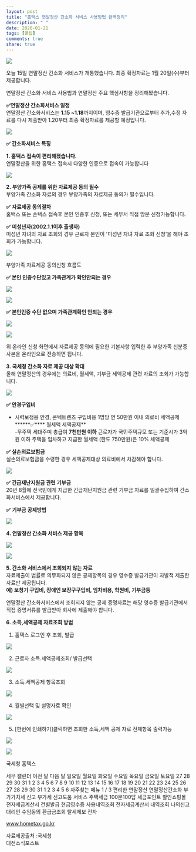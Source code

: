 ```yaml
---
layout: post
title: "홈택스 연말정산 간소화 서비스 사용방법 완벽정리"
description: " "
date: 2020-01-21
tags: [꿀팁]
comments: true
share: true
---
```


![](https://post-phinf.pstatic.net/MjAyMTAxMTRfMjI5/MDAxNjEwNjI1ODE5OTEw.wizJLpJAAv2lxchfNl_k8U1NLqplTlBvMW8xqP_hvVMg.X6H0t-PsE8LLzRMg2sxNZTJUpx5MKS62C7yOj9L1Qhcg.PNG/%EC%97%B0%EB%A7%90%EC%A0%95%EC%82%B0_001.png?type=w1200)

오늘 15일 연말정산 간소화 서비스가 개통했습니다. 최종 확정자료는 1월 20일(수)부터 제공합니다.  
  
연말정산 간소화 서비스 사용법과 연말정산 주요 핵심사항을 정리해봤습니다.  
  
**✅연말정산 간소화서비스 일정**  
연말정산 간소화서비스는 **1.15 ~1.18**까지이며, 영수증 발급기관으로부터 추가,수정 자료를 다시 제출받아 1.20부터 최종 확정자료를 제공할 예정입니다.  

![](https://post-phinf.pstatic.net/MjAyMTAxMTRfOSAg/MDAxNjEwNjIzMjg1MDg5.qWY2AhQUqEwLlj6rqkx0lkv1rwziUfr2IcYzeusky5Ig.CnOLC8JbVoOEF-AUHn1Wpg0_zmQXITM68-nx3yIAmIUg.PNG/20210114_202118.png?type=w1200)

  
**✅ 간소화서비스 특징**  
  
**1. 홈택스 접속이 편리해졌습니다.**  
연말정산을 위한 홈택스 접속시 다양한 인증으로 접속이 가능합니다  

![](https://post-phinf.pstatic.net/MjAyMTAxMTRfMTgy/MDAxNjEwNjE4Nzk2MDA5.xaFqh4NTOOzBi8YjlL5YeR013twXeUkNsKQaO0HGDOUg.pH5CVjKHY8w6Ka_VvRQJDs376VpGZkzwbhpQkpKTk0Eg.PNG/20210114_190607.png?type=w1200)

  
**2. 부양가족 공제를 위한 자료제공 동의 필수**  
부양가족 간소화 자료의 경우 부양가족의 자료제공 동의가 필수입니다.  
  
**✅** **자료제공 동의절차**  
홈택스 또는 손택스 접속후 본인 인증후 신청, 또는 세무서 직접 방문 신청가능합니다.  
  
**✅** **미성년자(2002.1.1이후 출생자)**  
미성년 자녀의 자료 조회의 경우 근로자 본인이 '미성년 자녀 자료 조회 신청'을 해야 조회가 가능합니다.  

![](https://post-phinf.pstatic.net/MjAyMTAxMTRfMjA5/MDAxNjEwNjE5OTUxMjgy.TkSRW6grj9GMi3O-vJQEP-aPLiKZCnkge4IHHDyFt88g.UrudtXCNFhA2FNho_nFihpE3PBMb_JNr4EwsN-Vfiy0g.PNG/20210114_192544.png?type=w1200)

부양가족 자료제공 동의신청 흐름도

  
**✅ 본인 인증수단있고 가족관계가 확인안되는 경우**

![](https://post-phinf.pstatic.net/MjAyMTAxMTRfMTU0/MDAxNjEwNjE4OTk2Mzgw.Tuxa45C5zRu_aKVbOd6OsGY1jpN-yriGp_evBGrZktQg.kXDuSIR6kuP8dnIsLB-Z_PV-u4Vd-u2lHiIPJoClFmcg.PNG/20210114_190949.png?type=w1200)

![](https://post-phinf.pstatic.net/MjAyMTAxMTRfMjI2/MDAxNjEwNjIwMDQ2OTY1.bzYSmdPwfNrlBl-XorxLJry6jUEESf4KEfKHZlUDD00g.-y-mpVMfDt62YAex2MbtEYOpuOUTAlh0Yh9dfAazsrIg.PNG/20210114_192719.png?type=w1200)

  
****✅ 본인인증 수단 없으며 가족관계확인 안되는 경우****

![](https://post-phinf.pstatic.net/MjAyMTAxMTRfMTY1/MDAxNjEwNjE5MDE5OTI3.Cmo5IEsuuE7GQ0L-th5YJc_-xuzzCsg0ZO4dA-rpRlkg.9rEaRBnyD8_PwlSrn2E2WdnNe6zQPRkUYwYG708ivLcg.PNG/20210114_191012.png?type=w1200)

![](https://post-phinf.pstatic.net/MjAyMTAxMTRfNzkg/MDAxNjEwNjIwMjAwNDMw.LiUFwGMUuk4jXt6Nj9IUQEq-A3JqKNr0ZJXjtoKg6lQg.lPGmrCuAfnym-J3uSaiNRq0PNC4H4E9EPSddkSIWplcg.PNG/20210114_192945.png?type=w1200)

위 온라인 신청 화면에서 자료제공 동의에 필요한 기본사항 입력한 후 부양가족 신분증 사본을 온라인으로 전송하면 됩니다.  
  
**3. 국세청 간소화 자료 제공 대상 확대**  
올해 연말정산의 경우에는 의료비, 월세액, 기부금 세액공제 관련 자료의 조회가 가능합니다.  

![](https://post-phinf.pstatic.net/MjAyMTAxMTRfMTYx/MDAxNjEwNjE5MTE1MDQx.4-cidMygNYEqXO3ytUk7D7R1zHBm0aVud5SDLpiURpwg.DeiiEfyPEyE8X3zmj9aThzbfO4vQOvrl71WlCu-Uw9Eg.PNG/20210114_191145.png?type=w1200)

******✅**** 안경구입비**  
- 시력보정용 안경, 콘텍트렌즈 구입비용 1명당 연 50만원 이내 의료비 세액공제******✅**** 월세액 세액공제**  
-무주택 세대주며 총급여 **7천만원 이하** 근로자가 국민주택규모 또는 기준시가 3억원 이하 주택을 임차하고 지급한 월세액 (한도 750만원)은 10% 세액공제  
  
******✅**** 실손의료보험금**  
실손의료보험금을 수령한 경우 세액공제대상 의료비에서 차감해야 합니다.  

![](https://post-phinf.pstatic.net/MjAyMTAxMTRfMTY1/MDAxNjEwNjE5NDExOTMz.hr6uj6OlqJKzHxajKxNkqG_cc93Xznak0Bj6wgCwAg4g.hcEEpKhWhAFYDdpBTzN9fwB3IqJUuojIbKfpDotSCxQg.PNG/20210114_191645.png?type=w1200)

******✅**** 긴급재난지원금 관련 기부금**  
20년 8월에 전국민에게 지급한 긴급재난지원금 관련 기부금 자료를 일괄수집하여 간소화서비스에서 제공합니다.  
  
**✅** **기부금 공제방법**  

![](https://post-phinf.pstatic.net/MjAyMTAxMTRfNjcg/MDAxNjEwNjE5NTE3NjU0.AqDl_V2tPUD69sr7deQ7yCtb4ecFzz_KoeT1dmc5xx4g.S_MOkw8oIqm2UclJwGkiHLPNPCEu3OANYPolQWprWBkg.PNG/20210114_191831.png?type=w1200)

  
**4. 연말정산 간소화 서비스 제공 항목**  

![](https://post-phinf.pstatic.net/MjAyMTAxMTRfMjIx/MDAxNjEwNjE5NjA0MDAy.SV62pvhXYYqjXJ_lJOPdJ8VPpSBBOWYuzrHysend9kog.WxVXghXAdskk-RizJ2YvhIGK86CYuw_3QrCj2vyvv5og.PNG/20210114_191957.png?type=w1200)

![](https://post-phinf.pstatic.net/MjAyMTAxMTRfMTcg/MDAxNjEwNjE5NjQyNTA1.FKa1DkoQPg43TReQhefZOgk4BHmRWN1PbsyYLhnzrlQg.XfEq2CLMustVC2UBJ_XtV3Vqf4z9tSEle0Gpiatx2bMg.PNG/20210114_192036.png?type=w1200)

  
**5. 간소화 서비스에서 조회되지 않는 자료**  
자료제출이 법률로 의무화되지 않은 공제항목의 경우 영수증 발급기관이 자발적 제출한 자료만 제공됩니다.  
**예) 보청기 구입비, 장애인 보장구구입비, 임차비용, 학원비, 기부금등**  
  
연말정산 간소화서비스에서 조회되지 않는 공제 증명자료는 해당 영수증 발급기관에서 직접 증명서류를 발급받아 회사에 제출해야 합니다.  
  
**6. 소득,세액공제 자료조회 방법**  
  
1. 홈택스 로그인 후 조회, 발급

![](https://post-phinf.pstatic.net/MjAyMTAxMTRfNCAg/MDAxNjEwNjI0NjY2ODA4._47XenHnpexDvFbTNJmgTuOoqyoSUHlnR-dFLbHYmtEg.3VetVijkDBaCHG6TNWXyprFcgsq4DCiIpCJmLeyp9J8g.PNG/20210114_204418.png?type=w1200)

  
2. 근로자 소득.세액공제조회/ 발급선택  

![](https://post-phinf.pstatic.net/MjAyMTAxMTRfMTk4/MDAxNjEwNjI0NzA4MjU3.HdtZyya98C9QnN_JEvwdyFqQSKqMjeGsVglxTHIK0-Mg.p9ND3aereaPWNrBhCxXr6TvwLeDNLgxoOewmg-K0Hb4g.PNG/20210114_204452.png?type=w1200)

  
3. 소득.세액공제 항목조회

![](https://post-phinf.pstatic.net/MjAyMTAxMTRfNzAg/MDAxNjEwNjI0NzQ2NDIz.4lNBqyCuHeUXp1k2NlDGSluQe7az1hpx8F5alRvGgrAg.BHtF9kIQvOkRPwC9buGhzoex-2PJmQMRj_I1FXT4RMUg.PNG/20210114_204539.png?type=w1200)

  
4. 월별선택 및 설명자료 확인

![](https://post-phinf.pstatic.net/MjAyMTAxMTRfMTg5/MDAxNjEwNjI0OTAzNjEw.-TzMQN4fZM6dlnwCrahf1erPIN6R-JMRFCIWQyT-Sdwg._cEs7vrzP54XtV-dJkJ7Pl9c4Q-Q9fxh9qEhXWYjjfsg.PNG/20210114_204811.png?type=w1200)

  
5. [한번에 인쇄하기]클릭하면 조회한 소득,세액 공제 자료 전체항목 출력가능

![](https://post-phinf.pstatic.net/MjAyMTAxMTRfMTk2/MDAxNjEwNjI1MTMwMDQ3.A7uxRqHiYO6972DGRZevbbJfl0bMVK1SH29zsFNTL0Ig.81fpaP6_iU17vmJyBMWu8A095IBTvxnUV8R3PN80VFYg.PNG/20210114_205202.png?type=w1200)

[](https://www.hometax.go.kr/websquare/websquare.html?w2xPath=/ui/pp/index.xml)

![](https://dthumb-phinf.pstatic.net/?src=%22https%3A%2F%2Fhometax.speedycdn.net%2Fimg%2Fcomm%2Fimg%2Fimg_main_banner132.jpg%22&type=ff120)

국세청 홈택스

세무 캘린더 이전 달 다음 달 일요일 월요일 화요일 수요일 목요일 금요일 토요일 27 28 29 30 31 1 2 3 4 5 6 7 8 9 10 11 12 13 14 15 16 17 18 19 20 21 22 23 24 25 26 27 28 29 30 31 1 2 3 4 5 6 자주찾는 메뉴 1 / 3 편리한 연말정산 연말정산간소화 부가가치세 신고 부가세 신고도움 서비스 주택세금 100문100답 세금포인트 할인쇼핑몰 전자세금계산서 건별발급 현금영수증 사용내역조회 전자세금계산서 내역조회 나의신고대리인 수임동의 환급금조회 탈세제보 전자

www.hometax.go.kr

자료제공출처 :국세청  
대전소식포스트